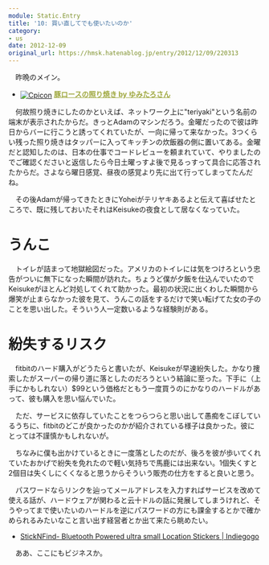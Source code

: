 ```yaml
---
module: Static.Entry
title: '10: 買い直してでも使いたいのか'
category:
- us
date: 2012-12-09
original_url: https://hmsk.hatenablog.jp/entry/2012/12/09/220313
---
```


　昨晩のメイン。

- <a href="http://cookpad.com" target="_blank"><img alt="Cpicon" src="http://img3.cookpad.com/image/link/cpicon.gif" style="border: 0px; vertical-align: middle;" /></a> <a href="http://cookpad.com/recipe/1111603" style="color:#9ea73d;font-weight:bold;" target="_blank">豚ロースの照り焼き by ゆみたろさん</a>

　何故照り焼きにしたのかといえば、ネットワーク上に"teriyaki"という名前の端末が表示されたからだ。きっとAdamのマシンだろう。金曜だったので彼は昨日からバーに行こうと誘ってくれていたが、一向に帰って来なかった。3つくらい残った照り焼きはタッパーに入ってキッチンの炊飯器の側に置いてある。金曜だと認知したのは、日本の仕事でコードレビューを頼まれていて、やりましたのでご確認くださいと返信したら今日土曜っすよ後で見るっすって具合に応答されたからだ。さよなら曜日感覚、昼夜の感覚より先に出て行ってしまってたんだね。

　その後Adamが帰ってきたときにYoheiがテリヤキあるよと伝えて喜ばせたところで、既に残しておいたそれはKeisukeの夜食として居なくなっていた。

# うんこ
　トイレが詰まって地獄絵図だった。アメリカのトイレには気をつけろという忠告がついに無下になった瞬間が訪れた。ちょうど僕が夕飯を仕込んでいたのでKeisukeがほとんど対処してくれて助かった。最初の状況に出くわした瞬間から爆笑が止まらなかった彼を見て、うんこの話をするだけで笑い転げてた女の子のことを思い出した。そういう人一定数いるような経験則がある。

# 紛失するリスク
　fitbitのハード購入がどうたらと書いたが、Keisukeが早速紛失した。かなり捜索したがスーパーの帰り道に落としたのだろうという結論に至った。下手に（上手にかもしれない）$99という価格だともう一度買うのにかなりのハードルがあって、彼も購入を思い悩んでいた。

　ただ、サービスに依存していたことをつらつらと思い出して愚痴をこぼしているうちに、fitbitのどこが良かったのかが紹介されている様子は良かった。彼にとっては不謹慎かもしれないが。

　ちなみに僕も出かけているときに一度落としたのだが、後ろを彼が歩いてくれていたおかげで紛失を免れたので軽い気持ちで馬鹿には出来ない。1個失くすと2個目は失くしにくくなると思うからそういう販売の仕方をすると良いと思う。

　パスワードならリンクを辿ってメールアドレスを入力すればサービスを改めて使える話が、ハードウェアが関わると云十ドルの話に発展してしまうけれど、そうやってまで使いたいのハードルを逆にパスワードの方にも課金するとかで確かめられるみたいなこと言い出す経営者とか出て来たら眺めたい。


- [StickNFind- Bluetooth Powered ultra small Location Stickers | Indiegogo](http://www.indiegogo.com/sticknfind)

　ああ、ここにもビジネスか。
